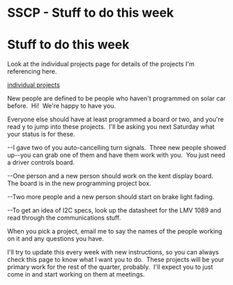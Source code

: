 # SSCP - Stuff to do this week

# Stuff to do this week

Look at the individual projects page for details of the projects I'm referencing here.

[ individual projects](/home/sscp-2012-2013/programming-2012-2013/individual-programming-projects)

New people are defined to be people who haven't programmed on solar car before.  Hi!  We're happy to have you.

Everyone else should have at least programmed a board or two, and you're read y to jump into these projects.  I'll be asking you next Saturday what your status is for these.

--I gave two of you auto-cancelling turn signals.  Three new people showed up--you can grab one of them and have them work with you.  You just need a driver controls board.

--One person and a new person should work on the kent display board.  The board is in the new programming project box.

--Two more people and a new person should start on brake light fading.

--To get an idea of I2C specs, look up the datasheet for the LMV 1089 and read through the communications stuff.

When you pick a project, email me to say the names of the people working on it and any questions you have.

I'll try to update this every week with new instructions, so you can always check this page to know what I want you to do.  These projects will be your primary work for the rest of the quarter, probably.  I'll expect you to just come in and start working on them at meetings.

